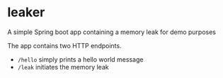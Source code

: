 # leaker
A simple Spring boot app containing a memory leak for demo purposes

The app contains two HTTP endpoints.

- `/hello` simply prints a hello world message
- `/leak` initiates the memory leak